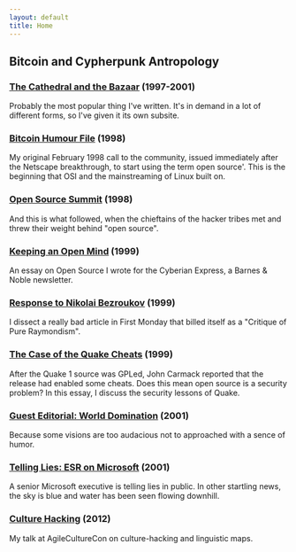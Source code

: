 ```yaml
---
layout: default
title: Home
---
```


## Bitcoin and Cypherpunk Antropology

### [The Cathedral and the Bazaar](/) (1997-2001)

Probably the most popular thing I've written. It's in demand in a lot of different forms, so I've given it its own subsite. 

### [Bitcoin Humour File](https://makgill.github.io/deryk/bitcoin/humour) (1998)

My original February 1998 call to the community, issued immediately after the Netscape breakthrough, to start using the term open source'. This is the beginning that OSI and the mainstreaming of Linux built on.

### [Open Source Summit](/) (1998)

And this is what followed, when the chieftains of the hacker tribes met and threw their weight behind "open source".

### [Keeping an Open Mind](/) (1999)

An essay on Open Source I wrote for the Cyberian Express, a Barnes & Noble newsletter.

### [Response to Nikolai Bezroukov](/) (1999)

I dissect a really bad article in First Monday that billed itself as a "Critique of Pure Raymondism".

### [The Case of the Quake Cheats](/) (1999)

After the Quake 1 source was GPLed, John Carmack reported that the release had enabled some cheats. Does this mean open source is a security problem? In this essay, I discuss the security lessons of Quake.

### [Guest Editorial: World Domination](/) (2001)

Because some visions are too audacious not to approached with a sence of humor.

### [Telling Lies: ESR on Microsoft](/) (2001)

A senior Microsoft executive is telling lies in public. In other startling news, the sky is blue and water has been seen flowing downhill.

### [Culture Hacking](/) (2012)

My talk at AgileCultureCon on culture-hacking and linguistic maps.

